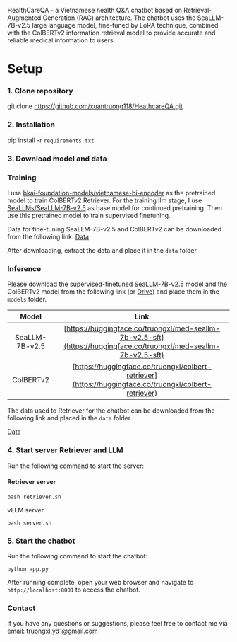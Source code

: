 HealthCareQA - a Vietnamese health Q&A chatbot based on Retrieval-Augmented Generation (RAG) architecture. The chatbot uses the SeaLLM-7B-v2.5 large language model, fine-tuned by LoRA technique, combined with the ColBERTv2 information retrieval model to provide accurate and reliable medical information to users.



# Setup

### 1. Clone repository

git clone https://github.com/xuantruong118/HeathcareQA.git

### 2. Installation

pip install -r `requirements.txt`

### 3. Download model and data
### Training
I use [bkai-foundation-models/vietnamese-bi-encoder](https://huggingface.co/bkai-foundation-models/vietnamese-bi-encoder) as the pretrained model to train ColBERTv2 Retriever.
For the training llm stage, I use [SeaLLMs/SeaLLM-7B-v2.5](https://huggingface.co/SeaLLMs/SeaLLM-7B-v2.5) as base model for continued pretraining. Then use this pretrained model to train supervised finetuning.

Data for fine-tuning SeaLLM-7B-v2.5 and ColBERTv2 can be downloaded from the following link:
[Data](https://drive.google.com/drive/folders/1KLOZJSmxRGRLPv8OJzjihaccCOR-XENj?usp=drive_link)

After downloading, extract the data and place it in the `data` folder.

### Inference
Please download the supervised-finetuned SeaLLM-7B-v2.5 model and the ColBERTv2 model from the following link (or [Drive](https://drive.google.com/drive/folders/1KLOZJSmxRGRLPv8OJzjihaccCOR-XENj?usp=drive_link)) and place them in the `models` folder.

| Model | Link |
|:---:|:---:|
| SeaLLM-7B-v2.5 | [https://huggingface.co/truongxl/med-seallm-7b-v2.5-sft](https://huggingface.co/truongxl/med-seallm-7b-v2.5-sft) |
| ColBERTv2 | [https://huggingface.co/truongxl/colbert-retriever](https://huggingface.co/truongxl/colbert-retriever) |



The data used to Retriever for the chatbot can be downloaded from the following link and placed in the `data` folder.

[Data](https://drive.google.com/drive/folders/1KLOZJSmxRGRLPv8OJzjihaccCOR-XENj?usp=drive_link)


### 4. Start server Retriever and LLM
Run the following command to start the server:

#### Retriever server
```
bash retriever.sh
```
vLLM server
```
bash server.sh
```

### 5. Start the chatbot

Run the following command to start the chatbot:

```
python app.py
```
After running complete, open your web browser and navigate to `http://localhost:8001` to access the chatbot.



### Contact

If you have any questions or suggestions, please feel free to contact me via email: truongxl.yd1@gmail.com